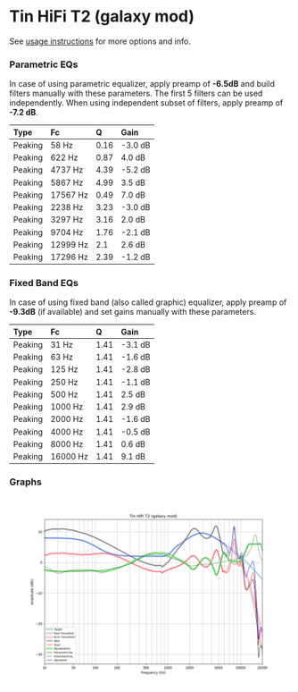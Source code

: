 # Tin HiFi T2 (galaxy mod)
See [usage instructions](https://github.com/jaakkopasanen/AutoEq#usage) for more options and info.

### Parametric EQs
In case of using parametric equalizer, apply preamp of **-6.5dB** and build filters manually
with these parameters. The first 5 filters can be used independently.
When using independent subset of filters, apply preamp of **-7.2 dB**.

| Type    | Fc       |    Q | Gain    |
|:--------|:---------|:-----|:--------|
| Peaking | 58 Hz    | 0.16 | -3.0 dB |
| Peaking | 622 Hz   | 0.87 | 4.0 dB  |
| Peaking | 4737 Hz  | 4.39 | -5.2 dB |
| Peaking | 5867 Hz  | 4.99 | 3.5 dB  |
| Peaking | 17567 Hz | 0.49 | 7.0 dB  |
| Peaking | 2238 Hz  | 3.23 | -3.0 dB |
| Peaking | 3297 Hz  | 3.16 | 2.0 dB  |
| Peaking | 9704 Hz  | 1.76 | -2.1 dB |
| Peaking | 12999 Hz | 2.1  | 2.6 dB  |
| Peaking | 17296 Hz | 2.39 | -1.2 dB |

### Fixed Band EQs
In case of using fixed band (also called graphic) equalizer, apply preamp of **-9.3dB**
(if available) and set gains manually with these parameters.

| Type    | Fc       |    Q | Gain    |
|:--------|:---------|:-----|:--------|
| Peaking | 31 Hz    | 1.41 | -3.1 dB |
| Peaking | 63 Hz    | 1.41 | -1.6 dB |
| Peaking | 125 Hz   | 1.41 | -2.8 dB |
| Peaking | 250 Hz   | 1.41 | -1.1 dB |
| Peaking | 500 Hz   | 1.41 | 2.5 dB  |
| Peaking | 1000 Hz  | 1.41 | 2.9 dB  |
| Peaking | 2000 Hz  | 1.41 | -1.6 dB |
| Peaking | 4000 Hz  | 1.41 | -0.5 dB |
| Peaking | 8000 Hz  | 1.41 | 0.6 dB  |
| Peaking | 16000 Hz | 1.41 | 9.1 dB  |

### Graphs
![](./Tin%20HiFi%20T2%20(galaxy%20mod).png)